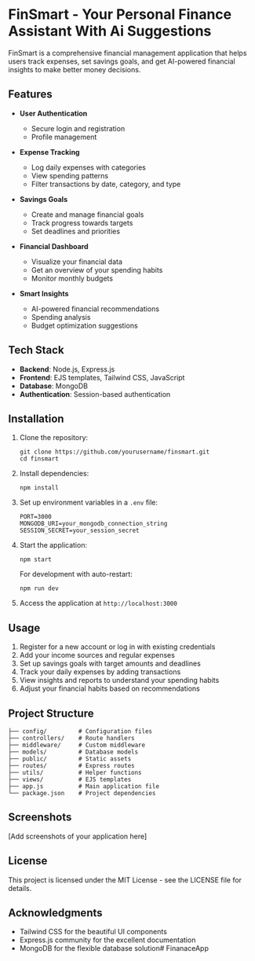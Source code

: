 # FinSmart - Your Personal Finance Assistant With Ai Suggestions

FinSmart is a comprehensive financial management application that helps users track expenses, set savings goals, and get AI-powered financial insights to make better money decisions.

## Features

- **User Authentication**
  - Secure login and registration
  - Profile management

- **Expense Tracking**
  - Log daily expenses with categories
  - View spending patterns
  - Filter transactions by date, category, and type

- **Savings Goals**
  - Create and manage financial goals
  - Track progress towards targets
  - Set deadlines and priorities

- **Financial Dashboard**
  - Visualize your financial data
  - Get an overview of your spending habits
  - Monitor monthly budgets

- **Smart Insights**
  - AI-powered financial recommendations
  - Spending analysis
  - Budget optimization suggestions

## Tech Stack

- **Backend**: Node.js, Express.js
- **Frontend**: EJS templates, Tailwind CSS, JavaScript
- **Database**: MongoDB
- **Authentication**: Session-based authentication

## Installation

1. Clone the repository:
   ```
   git clone https://github.com/yourusername/finsmart.git
   cd finsmart
   ```

2. Install dependencies:
   ```
   npm install
   ```

3. Set up environment variables in a `.env` file:
   ```
   PORT=3000
   MONGODB_URI=your_mongodb_connection_string
   SESSION_SECRET=your_session_secret
   ```

4. Start the application:
   ```
   npm start
   ```

   For development with auto-restart:
   ```
   npm run dev
   ```

5. Access the application at `http://localhost:3000`

## Usage

1. Register for a new account or log in with existing credentials
2. Add your income sources and regular expenses
3. Set up savings goals with target amounts and deadlines
4. Track your daily expenses by adding transactions
5. View insights and reports to understand your spending habits
6. Adjust your financial habits based on recommendations

## Project Structure

```
├── config/         # Configuration files
├── controllers/    # Route handlers
├── middleware/     # Custom middleware
├── models/         # Database models
├── public/         # Static assets
├── routes/         # Express routes
├── utils/          # Helper functions
├── views/          # EJS templates
├── app.js          # Main application file
└── package.json    # Project dependencies
```

## Screenshots

[Add screenshots of your application here]

## License

This project is licensed under the MIT License - see the LICENSE file for details.

## Acknowledgments

- Tailwind CSS for the beautiful UI components
- Express.js community for the excellent documentation
- MongoDB for the flexible database solution#   F i n a n a c e A p p 
 
 

